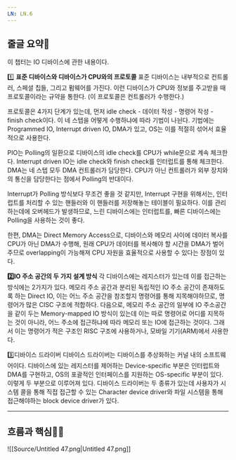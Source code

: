 ```yaml
---
LN: LN.6
---
```

## 줄글 요약📰
이 챕터는 IO 디바이스에 관한 내용이다.
  
1️⃣ **표준 디바이스와 디바이스가 CPU와의 프로토콜**
표준 디바이스는 내부적으로 컨트롤러, 스페셜 칩들, 그리고 펌웨어를 가진다. 이런 디바이스가 CPU와 정보를 주고받을 때 프로토콜이라는 규약을 통한다. (이 프로토콜은 컨트롤러가 수행한다.)
  
프로토콜은 4가지 단계가 있는데, 먼저 idle check - 데이터 작성 - 명령어 작성 - finish check이다. 이 네 스텝을 어떻게 수행하냐에 따라 기법이 나뉜다. 기법에는 Programmed IO, Interrupt driven IO, DMA가 있고, OS는 이를 적절히 섞어서 효율적으로 사용한다.
  
PIO는 Polling의 일환으로 디바이스의 idle check를 CPU가 while문으로 계속 체크한다.
Interrupt driven IO는 idle check와 finish check를 인터럽트를 통해 체크한다.
DMA는 네 스텝 모두 DMA 컨트롤러가 담당한다. CPU가 아닌 컨트롤러가 외부 장치와의 통신을 담당한다는 점에서 Polling의 반대이다.
  
Interrupt가 Polling 방식보다 무조건 좋을 것 같지만, Interrupt 구현을 위해서는, 인터럽트를 처리할 수 있는 핸들러와 이 핸들러를 저장해놓는 테이블이 필요하다. 이를 관리하는데에 오버헤드가 발생하므로, 느린 디바이스에는 인터럽트를, 빠른 디바이스에는 Polling을 사용하는 것이 좋다.
  
한편, DMA는 Direct Memory Access으로, 디바이스와 메모리 사이에 데이터 복사를 CPU가 아닌 DMA가 수행해, 원래 CPU가 데이터를 복사해야 할 시간을 DMA가 벌어주므로 overlapping이 가능해져 CPU 자원을 효율적으로 사용할 수 있다는 장점이 있다.
  
**2️⃣IO 주소 공간의 두 가지 설계 방식**
각 디바이스에는 레지스터가 있는데 이를 접근하는 방식에는 2가지가 있다. 메모리 주소 공간과 분리된 독립적인 IO 주소 공간이 존재하도록 하는 Direct IO, 이는 어느 주소 공간을 참조할지 명령어를 통해 지목해야하므로, 명령어가 많은 CISC 구조에 적합하다. 다음으로, 메모리 주소 공간의 일부에 IO 주소공간을 같이 두는 Memory-mapped IO 방식이 있는데 이는 따로 명령어로 어디를 지목하는 것이 아니라, 어느 주소에 접근하냐에 따라 메모리 또는 IO에 접근하는 것이다. 그래서 이는 명령어가 적은 구조인 RISC 구조에 사용하거나, 모바일 기기(ARM)에서 사용한다.
  
3️⃣디바이스 드라이버
디바이스 드라이버는 디바이스를 추상화하는 커널 내의 소프트웨어이다. 디바이스에 있는 레지스터를 제어하는 Device-specific 부분은 인터럽트와 DMA를 구현하고, OS의 포괄적인 인터페이스를 지원하는 OS-specific 부분이 있다. 이렇게 두 부분으로 이루어져 있다. 디바이스 드라이버는 두 종류가 있는데 사용자가 시스템 콜을 통해 직접 접근할 수 있는 Character device driver와 파일 시스템을 통해 접근해야하는 block device driver가 있다.
  
  
---
## 흐름과 핵심🫵🏻
![[Source/Untitled 47.png|Untitled 47.png]]